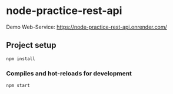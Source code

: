 # node-practice-rest-api
Demo Web-Service: https://node-practice-rest-api.onrender.com/

## Project setup
```
npm install
```

### Compiles and hot-reloads for development
```
npm start
```
